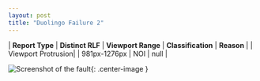 ```yaml
---
layout: post
title: "Duolingo Failure 2"
---
```

| **Report Type** | **Distinct RLF** | **Viewport Range** | **Classification** | **Reason** |
| Viewport Protrusion|  | 981px-1276px | NOI | null | 

![Screenshot of the fault](../../../assets/images/Duolingo/fault2/viewportOverflowWidth1128.png){: .center-image }
